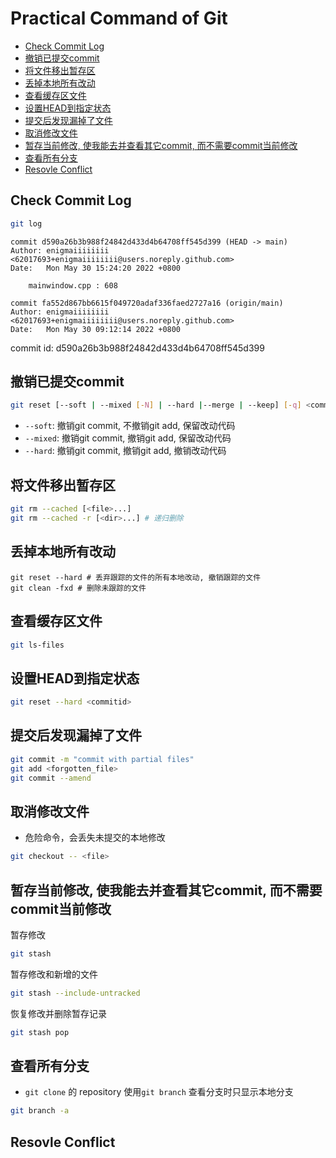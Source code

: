 # Practical Command of Git

- [Check Commit Log](#check-commit-log)
- [撤销已提交commit](#撤销已提交commit)
- [将文件移出暂存区](#将文件移出暂存区)
- [丢掉本地所有改动](#丢掉本地所有改动)
- [查看缓存区文件](#查看缓存区文件)
- [设置HEAD到指定状态](#设置head到指定状态)
- [提交后发现漏掉了文件](#提交后发现漏掉了文件)
- [取消修改文件](#取消修改文件)
- [暂存当前修改, 使我能去并查看其它commit, 而不需要commit当前修改](#暂存当前修改-使我能去并查看其它commit-而不需要commit当前修改)
- [查看所有分支](#查看所有分支)
- [Resovle Conflict](#resovle-conflict)

## Check Commit Log

```bash
git log
```

```shell
commit d590a26b3b988f24842d433d4b64708ff545d399 (HEAD -> main)
Author: enigmaiiiiiiii <62017693+enigmaiiiiiiii@users.noreply.github.com>
Date:   Mon May 30 15:24:20 2022 +0800

    mainwindow.cpp : 608

commit fa552d867bb6615f049720adaf336faed2727a16 (origin/main)
Author: enigmaiiiiiiii <62017693+enigmaiiiiiiii@users.noreply.github.com>
Date:   Mon May 30 09:12:14 2022 +0800
```

commit id: d590a26b3b988f24842d433d4b64708ff545d399

## 撤销已提交commit

```bash
git reset [--soft | --mixed [-N] | --hard |--merge | --keep] [-q] <commitid>
```

- `--soft`: 撤销git commit, 不撤销git add, 保留改动代码
- `--mixed`: 撤销git commit, 撤销git add, 保留改动代码
- `--hard`: 撤销git commit, 撤销git add, 撤销改动代码

## 将文件移出暂存区

```bash
git rm --cached [<file>...]
git rm --cached -r [<dir>...] # 递归删除
```

## 丢掉本地所有改动

```shell
git reset --hard # 丢弃跟踪的文件的所有本地改动, 撤销跟踪的文件
git clean -fxd # 删除未跟踪的文件
```
## 查看缓存区文件

```bash
git ls-files
```

## 设置HEAD到指定状态

```bash
git reset --hard <commitid>
```
## 提交后发现漏掉了文件

```bash
git commit -m "commit with partial files"
git add <forgotten_file>
git commit --amend
```
## 取消修改文件

- 危险命令，会丢失未提交的本地修改

```bash
git checkout -- <file>
```

## 暂存当前修改, 使我能去并查看其它commit, 而不需要commit当前修改

暂存修改

```sh
git stash
```

暂存修改和新增的文件

```sh
git stash --include-untracked
```

恢复修改并删除暂存记录

```sh
git stash pop
```

## 查看所有分支

- `git clone` 的 repository 使用`git branch` 查看分支时只显示本地分支

```bash
git branch -a
```

## Resovle Conflict